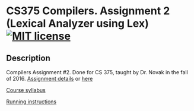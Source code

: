 # CS375 Compilers. Assignment 2 (Lexical Analyzer using Lex) [![MIT license](https://img.shields.io/badge/license-MIT-lightgrey.svg)](https://https://raw.githubusercontent.com/qirh/CS375-assignment2/master/LICENSE)

## Description
Compilers Assignment #2. Done for CS 375, taught by Dr. Novak in the fall of 2016. [Assignment details](https://rawgit.com/qirh/CS375-assignment2/master/assignment2.html) or [here](https://www.cs.utexas.edu/users/novak/asg-lex.html) 

[Course syllabus](https://github.com/qirh/CS375-assignment2/blob/master/Syllabus.pdf)

[Running instructions](https://raw.githubusercontent.com/qirh/CS375-assignment2/master/assignment/README.nl)

